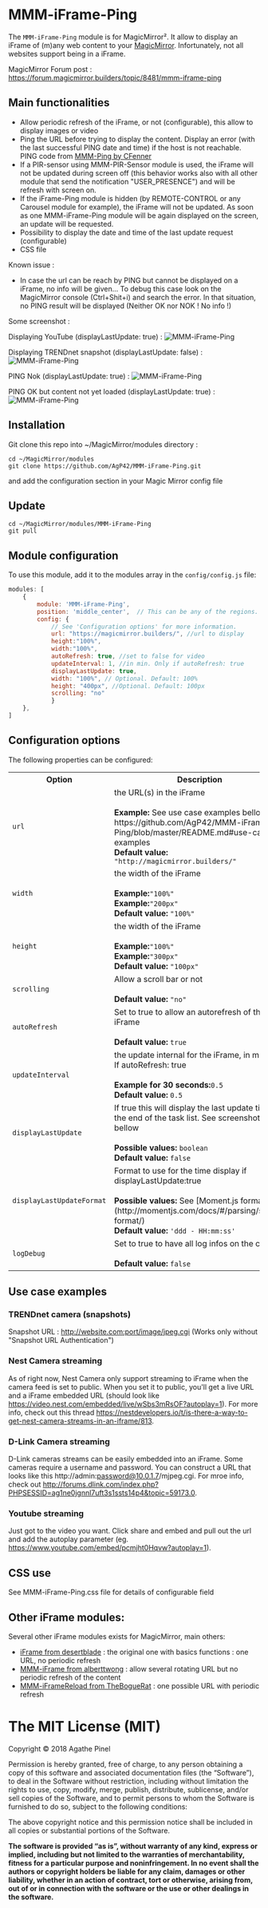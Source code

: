 # MMM-iFrame-Ping

The `MMM-iFrame-Ping` module is for MagicMirror². It allow to display an iFrame of (m)any web content to your [MagicMirror](https://github.com/MichMich/MagicMirror). Infortunately, not all websites support being in a iFrame.

MagicMirror Forum post : https://forum.magicmirror.builders/topic/8481/mmm-iframe-ping

## Main functionalities 
- Allow periodic refresh of the iFrame, or not (configurable), this allow to display images or video
- Ping the URL before trying to display the content. Display an error (with the last successful PING date and time) if the host is not reachable. PING code from [MMM-Ping by CFenner](https://github.com/CFenner/MMM-Ping)
- If a PIR-sensor using MMM-PIR-Sensor module is used, the iFrame will not be updated during screen off (this behavior works also with all other module that send the notification "USER_PRESENCE") and will be refresh with screen on.
- If the iFrame-Ping module is hidden (by REMOTE-CONTROL or any Carousel module for example), the iFrame will not be updated. As soon as one MMM-iFrame-Ping module will be again displayed on the screen, an update will be requested.
- Possibility to display the date and time of the last update request (configurable)
- CSS file

Known issue : 
- In case the url can be reach by PING but cannot be displayed on a iFrame, no info will be given... To debug this case look on the MagicMirror console (Ctrl+Shit+i) and search the error. In that situation, no PING result will be displayed (Neither OK nor NOK ! No info !)

Some screenshot : 

Displaying YouTube (displayLastUpdate: true) : 
![MMM-iFrame-Ping](https://github.com/AgP42/MMM-iFrame-Ping/blob/master/screenshot/MMM-iFrame-Ping_youtube_update.png)

Displaying TRENDnet snapshot (displayLastUpdate: false) : 
![MMM-iFrame-Ping](https://github.com/AgP42/MMM-iFrame-Ping/blob/master/screenshot/MMM-iFrame-Ping.png)

PING Nok (displayLastUpdate: true) : 
![MMM-iFrame-Ping](https://github.com/AgP42/MMM-iFrame-Ping/blob/master/screenshot/MMM-iFrame-Ping_Nok_with%20update%20display.png)

PING OK but content not yet loaded (displayLastUpdate: true) : 
![MMM-iFrame-Ping](https://github.com/AgP42/MMM-iFrame-Ping/blob/master/screenshot/MMM-iFrame-Ping_ok.png)


## Installation

Git clone this repo into ~/MagicMirror/modules directory :
```
cd ~/MagicMirror/modules
git clone https://github.com/AgP42/MMM-iFrame-Ping.git
```
and add the configuration section in your Magic Mirror config file 

## Update
```
cd ~/MagicMirror/modules/MMM-iFrame-Ping
git pull
```

## Module configuration

To use this module, add it to the modules array in the `config/config.js` file:
````javascript
modules: [
	{
		module: 'MMM-iFrame-Ping',
		position: 'middle_center',	// This can be any of the regions.
		config: {
			// See 'Configuration options' for more information.
			url: "https://magicmirror.builders/", //url to display
			height:"100%", 
			width:"100%",
			autoRefresh: true, //set to false for video
			updateInterval: 1, //in min. Only if autoRefresh: true
			displayLastUpdate: true,
			width: "100%", // Optional. Default: 100%
			height: "400px", //Optional. Default: 100px
			scrolling: "no" 
			}
	},
]
````

## Configuration options

The following properties can be configured:


<table width="100%">
		<tr>
			<th>Option</th>
			<th width="100%">Description</th>
		</tr>
		<tr>
			<td><code>url</code></td>
			<td>the URL(s) in the iFrame<br>
				<br><b>Example:</b> See use case examples bellow. https://github.com/AgP42/MMM-iFrame-Ping/blob/master/README.md#use-case-examples </code>
				<br><b>Default value:</b> <code>"http://magicmirror.builders/"</code>
			</td>
		</tr>		
		<tr>
			<td><code>width</code></td>
			<td>the width of the iFrame<br>
				<br><b>Example:</b><code>"100%"</code>
				<br><b>Example:</b><code>"200px"</code>
				<br><b>Default value:</b> <code>"100%"</code>
			</td>
		</tr>
		<tr>
			<td><code>height</code></td>
			<td>the width of the iFrame<br>
				<br><b>Example:</b><code>"100%"</code>
				<br><b>Example:</b><code>"300px"</code>
				<br><b>Default value:</b> <code>"100px"</code>
			</td>
		</tr>
			<tr>
			<td><code>scrolling</code></td>
			<td>Allow a scroll bar or not<br>
				<br><b>Default value:</b> <code>"no"</code>
			</td>
		</tr>
		<tr>
			<td><code>autoRefresh</code></td>
			<td>Set to true to allow an autorefresh of the iFrame<br>
				<br><b>Default value:</b> <code>true</code>
			</td>
		</tr>
		<tr>
			<td><code>updateInterval</code></td>
			<td>the update internal for the iFrame, in minutes. If autoRefresh: true<br>
				<br><b>Example for 30 seconds:</b><code>0.5</code>
				<br><b>Default value:</b> <code>0.5</code>
			</td>
		</tr>
		<tr>
			<td><code>displayLastUpdate</code></td>
			<td>If true this will display the last update time at the end of the task list. See screenshot bellow<br>
				<br><b>Possible values:</b> <code>boolean</code>
				<br><b>Default value:</b> <code>false</code>
			</td>
		</tr>
		<tr>
			<td><code>displayLastUpdateFormat</code></td>
			<td>Format to use for the time display if displayLastUpdate:true <br>
				<br><b>Possible values:</b> See [Moment.js formats](http://momentjs.com/docs/#/parsing/string-format/)
				<br><b>Default value:</b> <code>'ddd - HH:mm:ss'</code>
			</td>
		</tr>
			<tr>
			<td><code>logDebug</code></td>
			<td>Set to true to have all log infos on the console<br>
				<br><b>Default value:</b> <code>false</code>
			</td>
		</tr>
</table>

## Use case examples

### TRENDnet camera (snapshots)
Snapshot URL : http://website.com:port/image/jpeg.cgi
(Works only without "Snapshot URL Authentication")

### Nest Camera streaming
As of right now, Nest Camera only support streaming to iFrame when the camera feed is set to public. When you set it to public, you'll get a live URL and a iFrame embedded URL (should look like https://video.nest.com/embedded/live/wSbs3mRsOF?autoplay=1). For more info, check out this thread https://nestdevelopers.io/t/is-there-a-way-to-get-nest-camera-streams-in-an-iframe/813. 

### D-Link Camera streaming
D-Link cameras streams can be easily embedded into an iFrame.  Some cameras require a username and password.  You can construct a URL that looks like this http://admin:password@10.0.1.7/mjpeg.cgi. For mroe info, check out http://forums.dlink.com/index.php?PHPSESSID=ag1ne0jgnnl7uft3s1ssts14p4&topic=59173.0.

### Youtube streaming
Just got to the video you want. Click share and embed and pull out the url and add the autoplay parameter (eg.   https://www.youtube.com/embed/pcmjht0Hqvw?autoplay=1).

## CSS use

See MMM-iFrame-Ping.css file for details of configurable field

## Other iFrame modules:
Several other iFrame modules exists for MagicMirror, main others: 

- [iFrame from desertblade](https://github.com/desertblade/iFrame) : the original one with basics functions : one URL, no periodic refresh
- [MMM-iFrame from alberttwong](https://github.com/alberttwong/MMM-iFrame) : allow several rotating URL but no periodic refresh of the content
- [MMM-iFrameReload from TheBogueRat](https://github.com/TheBogueRat/MMM-iFrameReload) : one possible URL with periodic refresh

The MIT License (MIT)
=====================

Copyright © 2018 Agathe Pinel

Permission is hereby granted, free of charge, to any person obtaining a copy of this software and associated documentation
files (the “Software”), to deal in the Software without restriction, including without limitation the rights to use,
copy, modify, merge, publish, distribute, sublicense, and/or sell copies of the Software, and to permit persons to whom the
Software is furnished to do so, subject to the following conditions:

The above copyright notice and this permission notice shall be included in all copies or substantial portions of the Software.

**The software is provided “as is”, without warranty of any kind, express or implied, including but not limited to the warranties of merchantability, fitness for a particular purpose and noninfringement. In no event shall the authors or copyright holders be liable for any claim, damages or other liability, whether in an action of contract, tort or otherwise, arising from, out of or in connection with the software or the use or other dealings in the software.**
